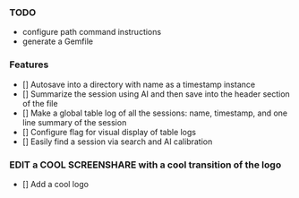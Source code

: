 ### TODO
- configure path command instructions
- generate a Gemfile

### Features
- [] Autosave into a directory with name as a timestamp instance 
- [] Summarize the session using AI and then save into the header section of the file
- [] Make a global table log of all the sessions: name, timestamp, and one line summary of the session
- [] Configure flag for visual display of table logs 
- [] Easily find a session via search and AI calibration

### EDIT a COOL SCREENSHARE with a cool transition of the logo
- [] Add a cool logo
